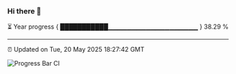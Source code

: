### Hi there 👋

⏳ Year progress { ███████████▁▁▁▁▁▁▁▁▁▁▁▁▁▁▁▁▁▁▁ } 38.29 %

---

⏰ Updated on Tue, 20 May 2025 18:27:42 GMT

![Progress Bar CI](https://github.com/liununu/liununu/workflows/Progress%20Bar%20CI/badge.svg)
